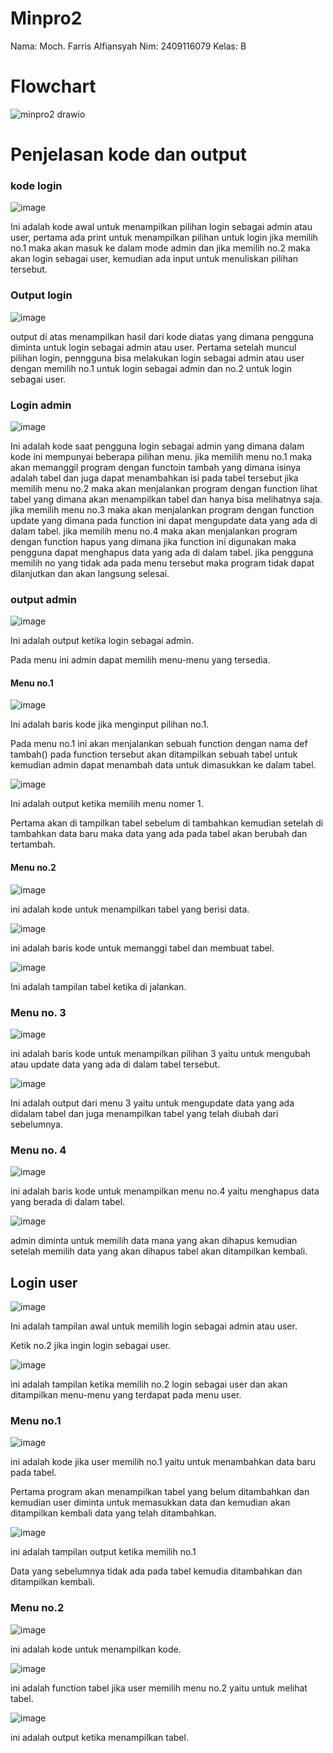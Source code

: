 # Minpro2
Nama: Moch. Farris Alfiansyah Nim: 2409116079 Kelas: B

# Flowchart
![minpro2 drawio](https://github.com/user-attachments/assets/fd0dc6ef-48f5-4c22-8576-842647b4b417)
<br>
# Penjelasan kode dan output

### kode login
![image](https://github.com/user-attachments/assets/b18320a9-458a-49f1-956a-e6bc083bb74e)


Ini adalah kode awal untuk menampilkan pilihan login sebagai admin atau user, pertama ada print untuk menampilkan pilihan untuk login jika memilih no.1 maka akan masuk ke dalam mode admin dan jika memilih no.2 maka akan login sebagai user, kemudian ada input untuk menuliskan pilihan tersebut.

### Output login
![image](https://github.com/user-attachments/assets/7a1c4be0-128a-4355-8903-e8761e49a3d3)

output di atas menampilkan hasil dari kode diatas yang dimana pengguna diminta untuk login sebagai admin atau user.
Pertama setelah muncul pilihan login, penngguna bisa melakukan login sebagai admin atau user dengan memilih no.1 untuk login sebagai admin dan no.2 untuk login sebagai user.


### Login admin


![image](https://github.com/user-attachments/assets/896602aa-22f5-46a1-9747-d80f39ba6ae6)


Ini adalah kode saat pengguna login sebagai admin yang dimana dalam kode ini mempunyai beberapa pilihan menu.
jika memilih menu no.1 maka akan memanggil program dengan functoin tambah yang dimana isinya adalah tabel dan juga dapat menambahkan isi pada tabel tersebut
jika memilih menu no.2 maka akan menjalankan program dengan function lihat tabel yang dimana akan menampilkan tabel dan hanya bisa melihatnya saja.
jika memilih menu no.3 maka akan menjalankan program dengan function update yang dimana pada function ini dapat mengupdate data yang ada di dalam tabel.
jika memilih menu no.4 maka akan menjalankan program dengan function hapus yang dimana jika function ini digunakan maka pengguna dapat menghapus data yang ada di dalam tabel.
jika pengguna memilih no yang tidak ada pada menu tersebut maka program tidak dapat dilanjutkan dan akan langsung selesai.


### output admin


![image](https://github.com/user-attachments/assets/14475edd-0884-49d0-8a9f-636615dbb12d)


Ini adalah output ketika login sebagai admin.

Pada menu ini admin dapat memilih menu-menu yang tersedia.


#### Menu no.1


![image](https://github.com/user-attachments/assets/00dd964a-e311-4275-b7ab-4dfc3a4a2cff)


Ini adalah baris kode jika menginput pilihan no.1.

Pada menu no.1 ini akan menjalankan sebuah function dengan nama def tambah() pada function tersebut akan ditampilkan sebuah tabel untuk kemudian admin dapat menambah data untuk dimasukkan ke dalam tabel.



![image](https://github.com/user-attachments/assets/a86e105f-566f-4779-9057-2d06b9589f52)


Ini adalah output ketika memilih menu nomer 1.

Pertama akan di tampilkan tabel sebelum di tambahkan kemudian setelah di tambahkan data baru maka data yang ada pada tabel akan berubah dan tertambah.


#### Menu no.2


![image](https://github.com/user-attachments/assets/7ad0d68c-6981-4ef0-8a8c-97f7cdb9d77f)

ini adalah kode untuk menampilkan tabel yang berisi data.


![image](https://github.com/user-attachments/assets/1cfe5f6a-5039-4f2a-bf60-40845de71a59)

ini adalah baris kode untuk memanggi tabel dan membuat tabel.


![image](https://github.com/user-attachments/assets/c8c67893-fcd9-4274-8fe8-46582eb28068)

Ini adalah tampilan tabel ketika di jalankan.


### Menu no. 3

![image](https://github.com/user-attachments/assets/78e8fa3d-464d-4eae-8585-5dc441bb7a61)


ini adalah baris kode untuk menampilkan pilihan 3 yaitu untuk mengubah atau update data yang ada di dalam tabel tersebut.


![image](https://github.com/user-attachments/assets/b330b68b-7b05-44be-a3c0-bfe8b14428eb)

Ini adalah output dari menu 3 yaitu untuk mengupdate data yang ada didalam tabel dan juga menampilkan tabel yang telah diubah dari sebelumnya.


### Menu no. 4


![image](https://github.com/user-attachments/assets/233c3518-5447-4c1a-8a59-d964abadcfc4)

ini adalah baris kode untuk menampilkan menu no.4 yaitu menghapus data yang berada di dalam tabel. 


![image](https://github.com/user-attachments/assets/a08e5f9e-b4b4-4681-8b8f-c2e3bed42606)

admin diminta untuk memilih data mana yang akan dihapus kemudian setelah memilih data yang akan dihapus tabel akan ditampilkan kembali.


## Login user

![image](https://github.com/user-attachments/assets/c3a85616-96ea-40cd-a298-f9d64606d795)

Ini adalah tampilan awal untuk memilih login sebagai admin atau user.

Ketik no.2 jika ingin login sebagai user.


![image](https://github.com/user-attachments/assets/ea2045f5-aa28-4e42-9f26-7986592b8aff)

ini adalah tampilan ketika memilih no.2 login sebagai user dan akan ditampilkan menu-menu yang terdapat pada menu user.


### Menu no.1


![image](https://github.com/user-attachments/assets/f34ca4fa-eb7e-4488-8747-5f047d0e249f)

ini adalah kode jika user memilih no.1 yaitu untuk menambahkan data baru pada tabel.

Pertama program akan menampilkan tabel yang belum ditambahkan dan kemudian user diminta untuk memasukkan data dan kemudian akan ditampilkan kembali data yang telah ditambahkan.


![image](https://github.com/user-attachments/assets/17945729-36a8-4b70-8cab-ccf0af88072f)

ini adalah tampilan output ketika memilih no.1

Data yang sebelumnya tidak ada pada tabel kemudia ditambahkan dan ditampilkan kembali.


### Menu no.2


![image](https://github.com/user-attachments/assets/dfa86bfa-91e7-436f-8b9f-aa5ee059a65e)

ini adalah kode untuk menampilkan kode.


![image](https://github.com/user-attachments/assets/81de00e7-adb5-4d71-a669-71b42d6ab1a8)

ini adalah function tabel jika user memilih menu no.2 yaitu untuk melihat tabel.



![image](https://github.com/user-attachments/assets/33d729ea-e34d-490b-ac8f-aabb50c1c0f7)

ini adalah output ketika menampilkan tabel. 

















